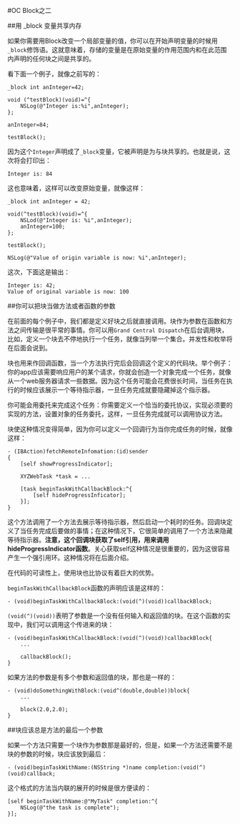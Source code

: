#OC Block之二

##用 _block 变量共享内存

如果你需要用Block改变一个局部变量的值，你可以在开始声明变量的时候用`_block`修饰语。这就意味着，存储的变量是在原始变量的作用范围内和在此范围内声明的任何块之间是共享的。

看下面一个例子，就像之前写的：

	_block int anInteger=42;
	
	void (^testBlock)(void)=^{
		NSLog(@"Integer is:%i",anInteger);
	};
	
	anInteger=84;
	
	testBlock();
	
因为这个`Integer`声明成了`_block`变量，它被声明是为与块共享的。也就是说，这次将会打印出：

	Integer is: 84

这也意味着，这样可以改变原始变量，就像这样：

	_block int anInteger = 42;
	
	void(^testBlock)(void)=^{
		NSLod(@"Integer is: %i",anInteger);
		anInteger=100;
	};
	
	testBlock();
	
	NSLog(@"Value of origin variable is now: %i",anInteger);
	
这次，下面这是输出：

	Integer is: 42;
	Value of original variable is now: 100
	

##你可以把块当做方法或者函数的参数

在前面的每个例子中，我们都是定义好块之后就直接调用。块作为参数在函数和方法之间传输是很平常的事情。你可以用`Grand Central Dispatch`在后台调用块，比如，定义一个块去不停地执行一个任务，就像当列举一个集合。并发性和枚举将在后面会说到。

块也用来作回调函数，当一个方法执行完后会回调这个定义的代码块。举个例子：你的app应该需要响应用户的某个请求，你就会创造一个对象完成一个任务，就像从一个web服务器请求一些数据。因为这个任务可能会花费很长时间，当任务在执行的时候应该展示一个等待指示器，一旦任务完成就要隐藏掉这个指示器。

你可能会用委托来完成这个任务：你需要定义一个恰当的委托协议，实现必须要的实现的方法，设置对象的任务委托，这样，一旦任务完成就可以调用协议方法。

块使这种情况变得简单，因为你可以定义一个回调行为当你完成任务的时候，就像这样：

	- (IBAction)fetchRemoteInfomation:(id)sender
	{
		[self showProgressIndicator];
		
		XYZWebTask *task = ...
		
		[task beginTaskWithCallbackBlock:^{
			[self hideProgressInficator];
		}];
	}

这个方法调用了一个方法去展示等待指示器，然后启动一个耗时的任务。回调块定义了当任务完成后要做的事情；在这种情况下，它很简单的调用了一个方法来隐藏等待指示器。**注意，这个回调块获取了self引用，用来调用hideProgressIndicator函数**。关心获取self这种情况是很重要的，因为这很容易产生一个强引用环。这种情况将在后面介绍。


在代码的可读性上，使用块也比协议有着巨大的优势。

`beginTaskWithCallbackBlock`函数的声明应该是这样的：

	- (void)beginTaskWithCallbackBlock:(void(^)(void))callbackBlock;

`(void(^)(void))`表明了参数是一个没有任何输入和返回值的块。在这个函数的实现中，我们可以调用这个传进来的块：

	- (void)beginTaskWithCallbackBlock:(void(^)(void))callbackBlock{
		...
		
		callbackBlock();
	}
	
如果方法的参数是有多个参数和返回值的块，那也是一样的：

	- (void)doSomethingWithBlock:(void^(double,double))block{
		...
		
		block(2.0,2.0);
	}
	
##块应该总是方法的最后一个参数

如果一个方法只需要一个块作为参数那是最好的，但是，如果一个方法还需要不是块的参数的时候，块应该放到最后：

	- (void)beginTaskWithName:(NSString *)name completion:(void(^)(void)callback;

这个格式的方法当内联的展开的时候是很方便读的：

	[self beginTaskWithName:@"MyTask" completion:^{
		NSLog(@"the task is complete");
	}];
	

